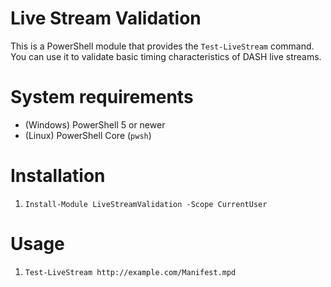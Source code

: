 # Live Stream Validation

This is a PowerShell module that provides the `Test-LiveStream` command. You can use it to validate basic timing characteristics of DASH live streams.

# System requirements

* (Windows) PowerShell 5 or newer
* (Linux) PowerShell Core (`pwsh`)

# Installation

1. `Install-Module LiveStreamValidation -Scope CurrentUser`

# Usage

1. `Test-LiveStream http://example.com/Manifest.mpd`